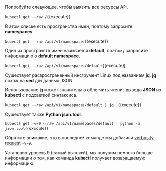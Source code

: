 Попробуйте следующее, чтобы выявить все ресурсы API.

`kubectl get --raw /`{{execute}}

В этом списке есть пространства имен, поэтому запросите **namespaces**.

`kubectl get --raw /api/v1/namespaces`{{execute}}

Один из пространств имен называется **default**, поэтому запросите информацию о **default namespace**.

`kubectl get --raw /api/v1/namespaces/default`{{execute}}

Существует распространенный инструмент Linux под названием **jq**. **jq** похож на **sed** для данных JSON. 

Использование **jq** может значительно облегчить чтение вывода **JSON** из **kubectl** с подсветкой синтаксиса.

`kubectl get --raw /api/v1/namespaces/default | jq .`{{execute}}

Существует также **Python json.tool**.

`kubectl get -v=9 --raw /api/v1/namespaces/default | python -m json.tool`{{execute}}

Обратите внимание, что в последней команде мы добавили  [verbosity request](https://kubernetes.io/docs/reference/kubectl/cheatsheet/#kubectl-output-verbosity-and-debugging) `-v=9`. 

Установив уровень 9 (самый высокий), мы получим немного больше информации о том, как команда **kubectl** получает возвращаемую информацию.
